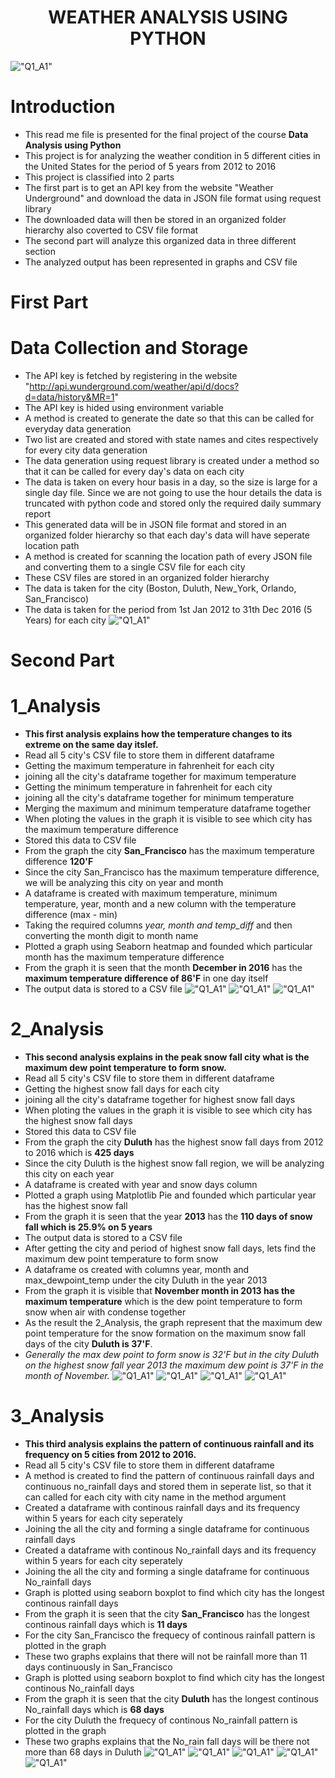 # <center>WEATHER ANALYSIS USING PYTHON</center>
!["Q1_A1"](Output/Pictures/usa3.png)
# Introduction
- This read me file is presented for the final project of the course **Data Analysis using Python**
- This project is for analyzing the weather condition in 5 different cities in the United States for the period of 5 years from 2012 to 2016
- This project is classified into 2 parts
- The first part is to get an API key from the website "Weather Underground" and download the data in JSON file format using request library
- The downloaded data will then be stored in an organized folder hierarchy also coverted to CSV file format
- The second part will analyze this organized data in three different section
- The analyzed output has been represented in graphs and CSV file
# First Part
# Data Collection and Storage
- The API key is fetched by registering in the website "http://api.wunderground.com/weather/api/d/docs?d=data/history&MR=1"
- The API key is hided using environment variable
- A method is created to generate the date so that this can be called for everyday data generation
- Two list are created and stored with state names and cites respectively for every city data generation
- The data generation using request library is created under a method so that it can be called for every day's data on each city
- The data is taken on every hour basis in a day, so the size is large for a single day file. Since we are not going to use the hour details the data is truncated with python code and stored only the required daily summary report
- This generated data will be in JSON file format and stored in an organized folder hierarchy so that each day's data will have seperate location path
- A method is created for scanning the location path of every JSON file and converting them to a single CSV file for each city
- These CSV files are stored in an organized folder hierarchy
- The data is taken for the city (Boston, Duluth, New_York, Orlando, San_Francisco)
- The data is taken for the period from 1st Jan 2012 to 31th Dec 2016 (5 Years) for each city
!["Q1_A1"](Output/Pictures/storage.png)
# Second Part
# 1_Analysis
 

- **This first analysis explains how the temperature changes to its extreme on the same day itslef.**
- Read all 5 city's CSV file to store them in different dataframe
- Getting the maximum temperature in fahrenheit for each city 
- joining all the city's dataframe together for maximum temperature
- Getting the minimum temperature in fahrenheit for each city 
- joining all the city's dataframe together for minimum temperature
- Merging the maximum and minimum temperature dataframe together
- When ploting the values in the graph it is visible to see which city has the maximum temperature difference
- Stored this data to CSV file
- From the graph the city **San_Francisco** has the maximum temperature difference **120'F**
- Since the city San_Francisco has the maximum temperature difference, we will be analyzing this city on year and month
- A dataframe is created with maximum temperature, minimum temperature, year, month and a new column with the temperature difference (max - min)
- Taking the required columns *year, month and temp_diff* and then converting the month digit to month name
- Plotted a graph using Seaborn heatmap and founded which particular month has the maximum temperature difference
- From the graph it is seen that the month **December in 2016** has the **maximum temperature difference of 86'F** in one day itself
- The output data is stored to a CSV file
!["Q1_A1"](Output/1_Analysis/Pictures/City_Temperature.png)
!["Q1_A1"](Output/1_Analysis/Pictures/YearMonth_Temperature.png)
!["Q1_A1"](Output/1_Analysis/Pictures/edited.png)
# 2_Analysis
- **This second analysis explains in the peak snow fall city what is the maximum dew point temperature to form snow.**
- Read all 5 city's CSV file to store them in different dataframe
- Getting the highest snow fall days for each city 
- joining all the city's dataframe together for highest snow fall days
- When ploting the values in the graph it is visible to see which city has the highest snow fall days
- Stored this data to CSV file
- From the graph the city **Duluth** has the highest snow fall days from 2012 to 2016 which is **425 days**
- Since the city Duluth is the highest snow fall region, we will be analyzing this city on each year 
- A dataframe is created with year and snow days column
- Plotted a graph using Matplotlib Pie and founded which particular year has the highest snow fall
- From the graph it is seen that the year **2013** has the **110 days of snow fall which is 25.9% on 5 years**
- The output data is stored to a CSV file
- After getting the city and period of highest snow fall days, lets find the maximum dew point temperature to form snow
- A dataframe os created with columns year, month and max_dewpoint_temp under the city Duluth in the year 2013
- From the graph it is visible that **November month in 2013 has the maximum temperature** which is the dew point temperature to form snow when air with condense together
- As the result the 2_Analysis, the graph represent that the maximum dew point temperature for the snow formation on the maximum snow fall days of the city **Duluth is 37'F**.
- *Generally the max dew point to form snow is 32'F but in the city Duluth on the highest snow fall year 2013 the maximum dew point is 37'F in the month of November.*
!["Q1_A1"](Output/2_Analysis/Pictures/City_SnowDays.png)
!["Q1_A1"](Output/2_Analysis/Pictures/Year_SnowDays.png)
!["Q1_A1"](Output/2_Analysis/Pictures/Month_SnowDays.png)
!["Q1_A1"](Output/2_Analysis/Pictures/edited.png)
# 3_Analysis
- **This third analysis explains the pattern of continuous rainfall and its frequency on 5 cities from 2012 to 2016.**
- Read all 5 city's CSV file to store them in different dataframe
- A method is created to find the pattern of continuous rainfall days and continuous no_rainfall days and stored them in seperate list, so that it can called for each city with city name in the method argument
- Created a dataframe with continous rainfall days and its frequency within 5 years for each city seperately
- Joining the all the city and forming a single dataframe for continuous rainfall days
- Created a dataframe with continous No_rainfall days and its frequency within 5 years for each city seperately
- Joining the all the city and forming a single dataframe for continuous No_rainfall days
- Graph is plotted using seaborn boxplot to find which city has the longest continous rainfall days
- From the graph it is seen that the city **San_Francisco** has the longest continous rainfall days which is **11 days**
- For the city San_Francisco the frequecy of continous rainfall pattern is plotted in the graph 
- These two graphs explains that there will not be rainfall more than 11 days continuously in San_Francisco
- Graph is plotted using seaborn boxplot to find which city has the longest continous No_rainfall days
- From the graph it is seen that the city **Duluth** has the longest continous No_rainfall days which is **68 days**
- For the city Duluth the frequecy of continous No_rainfall pattern is plotted in the graph 
- These two graphs explains that the No_rain fall days will be there not more than 68 days in Duluth
!["Q1_A1"](Output/3_Analysis/Pictures/Continuous_RainCity.png)
!["Q1_A1"](Output/3_Analysis/Pictures/Continuous_RainFrequency.png)
!["Q1_A1"](Output/3_Analysis/Pictures/Continuous_RainCity.png)
!["Q1_A1"](Output/3_Analysis/Pictures/Continuous_NoRainFrequency.png)
!["Q1_A1"](Output/3_Analysis/Pictures/edited.png)
